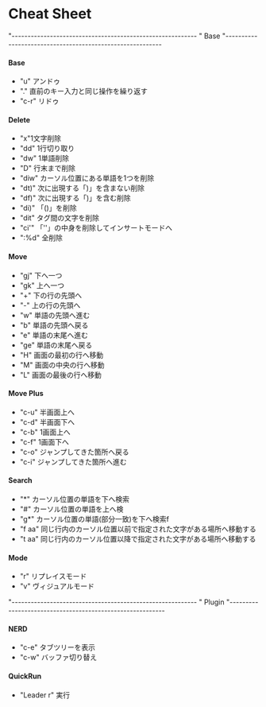 # Cheat Sheet

"----------------------------------------------------------
" Base
"----------------------------------------------------------

#### Base

- "u"       アンドゥ
- "."       直前のキー入力と同じ操作を繰り返す
- "c-r"     リドゥ

#### Delete

- "x"1文字削除
- "dd"      1行切り取り
- "dw"      1単語削除
- "D"       行末まで削除
- "diw"     カーソル位置にある単語を1つを削除
- "dt)"     次に出現する「)」を含まない削除
- "df)"     次に出現する「)」を含む削除
- "di)"     「()」を削除
- "dit"     タグ間の文字を削除
- "ci'"     「''」の中身を削除してインサートモードへ
- ":%d"      全削除

#### Move

- "gj"      下へ一つ
- "gk"      上へ一つ
- "+"       下の行の先頭へ
- "-"       上の行の先頭へ
- "w"       単語の先頭へ進む
- "b"       単語の先頭へ戻る
- "e"       単語の末尾へ進む
- "ge"      単語の末尾へ戻る
- "H"       画面の最初の行へ移動
- "M"       画面の中央の行へ移動
- "L"       画面の最後の行へ移動

#### Move Plus

- "c-u"     半画面上へ
- "c-d"     半画面下へ
- "c-b"     1画面上へ
- "c-f"     1画面下へ
- "c-o"     ジャンプしてきた箇所へ戻る
- "c-i"     ジャンプしてきた箇所へ進む

#### Search

- "*"       カーソル位置の単語を下へ検索
- "#"       カーソル位置の単語を上へ検
- "g*"      カーソル位置の単語(部分一致)を下へ検索f
- "f aa"    同じ行内のカーソル位置以前で指定された文字がある場所へ移動する
- "t aa"    同じ行内のカーソル位置以降で指定された文字がある場所へ移動する

#### Mode

- "r"       リプレイスモード
- "v"       ヴィジュアルモード

"----------------------------------------------------------
" Plugin
"----------------------------------------------------------

#### NERD

- "c-e"     タブツリーを表示
- "c-w"     バッファ切り替え

#### QuickRun

- "Leader r"  実行
